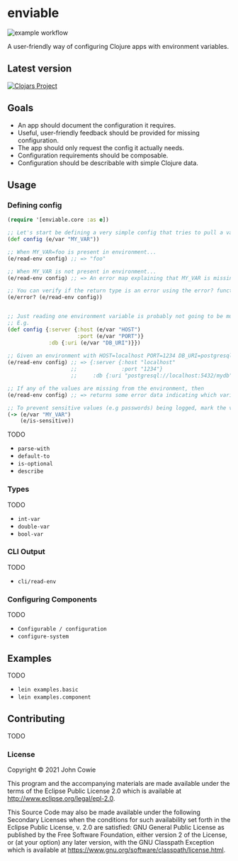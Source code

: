 # enviable

![example workflow](https://github.com/johncowie/enviable/actions/workflows/core.yml/badge.svg)

A user-friendly way of configuring Clojure apps with environment variables.

## Latest version

[![Clojars Project](https://img.shields.io/clojars/v/johncowie/enviable.svg)](https://clojars.org/johncowie/enviable)

## Goals

- An app should document the configuration it requires.
- Useful, user-friendly feedback should be provided for missing configuration.
- The app should only request the config it actually needs.
- Configuration requirements should be composable.
- Configuration should be describable with simple Clojure data.

## Usage

### Defining config

```clojure
(require '[enviable.core :as e])

;; Let's start be defining a very simple config that tries to pull a value from an the environment variable MY_VAR
(def config (e/var "MY_VAR"))

;; When MY_VAR=foo is present in environment...
(e/read-env config) ;; => "foo"

;; When MY_VAR is not present in environment...
(e/read-env config) ;; => An error map explaining that MY_VAR is missing

;; You can verify if the return type is an error using the error? function i.e.
(e/error? (e/read-env config))


;; Just reading one environment variable is probably not going to be much use to you, so you can specify multiple at once!
;; E.g. 
(def config {:server {:host (e/var "HOST")
                      :port (e/var "PORT")}
             :db {:uri (e/var "DB_URI")}})
             
;; Given an environment with HOST=localhost PORT=1234 DB_URI=postgresql://localhost:5432/mydb
(e/read-env config) ;; => {:server {:host "localhost" 
                    ;;              :port "1234"} 
                    ;;     :db {:uri "postgresql://localhost:5432/mydb"}}

;; If any of the values are missing from the environment, then
(e/read-env config) ;; => returns some error data indicating which variables are missing and present

;; To prevent sensitive values (e.g passwords) being logged, mark the variable as sensitive
(-> (e/var "MY_VAR")
    (e/is-sensitive))

```

TODO 
- `parse-with`
- `default-to`
- `is-optional`
- `describe`

### Types
TODO
- `int-var`
- `double-var`
- `bool-var`

### CLI Output
TODO
- `cli/read-env`

### Configuring Components
TODO
- `Configurable / configuration`
- `configure-system`

## Examples
TODO
- `lein examples.basic`
- `lein examples.component`

## Contributing
TODO

### License

Copyright © 2021 John Cowie

This program and the accompanying materials are made available under the
terms of the Eclipse Public License 2.0 which is available at
http://www.eclipse.org/legal/epl-2.0.

This Source Code may also be made available under the following Secondary
Licenses when the conditions for such availability set forth in the Eclipse
Public License, v. 2.0 are satisfied: GNU General Public License as published by
the Free Software Foundation, either version 2 of the License, or (at your
option) any later version, with the GNU Classpath Exception which is available
at https://www.gnu.org/software/classpath/license.html.
